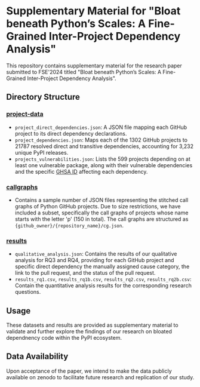 # Supplementary Material for "Bloat beneath Python’s Scales: A Fine-Grained Inter-Project Dependency Analysis"

This repository contains supplementary material for the research paper submitted to FSE'2024 titled "Bloat beneath Python’s Scales: A Fine-Grained Inter-Project Dependency Analysis".

## Directory Structure

### [project-data](./project-data/)
- `project_direct_dependencies.json`: A JSON file mapping each GitHub project to its direct dependency declarations.
- `project_dependencies.json`: Maps each of the 1302 GitHub projects to 21787 resolved direct and transitive dependencies, accounting for 3,232 unique PyPI releases.
- `projects_vulnerabilities.json`: Lists the 599 projects depending on at least one vulnerable package, along with their vulnerable dependencies and the specific [GHSA ID](https://github.com/github/advisory-database#ghsa-ids) affecting each dependency.


### [callgraphs](./callgraphs)
- Contains a sample number of JSON files representing the stitched call graphs of Python GitHub projects.
Due to size restrictions,
we have included a subset,
specifically the call graphs of projects whose name starts with the letter 'p'
(150 in total).
The call graphs are structured as `{github_owner}/{repository_name}/cg.json`.

### [results](./results/)
- `qualitative_analysis.json`: Contains the results of our qualitative analysis for RQ3 and RQ4, providing for each GitHub project and specific direct dependency the manually assigned cause category, the link to the pull request, and the status of the pull request.
- `results_rq1.csv`, `results_rq1b.csv`, `results_rq2.csv`, `results_rq2b.csv`:  Contain the quantitative analysis results for the corresponding research questions.

## Usage

These datasets and results are provided as supplementary material to validate and further explore the findings of our research on bloated dependnency code within the PyPI ecosystem.

## Data Availability

Upon acceptance of the paper,
we intend to make the data publicly available on zenodo
to facilitate future research and replication of our study.